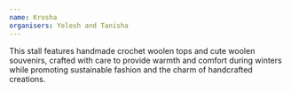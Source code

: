 ```yaml
---
name: Krosha
organisers: Yelesh and Tanisha
---
```

This stall features handmade crochet woolen tops and cute woolen souvenirs, crafted with care to provide warmth and comfort during winters while promoting sustainable fashion and the charm of handcrafted creations.